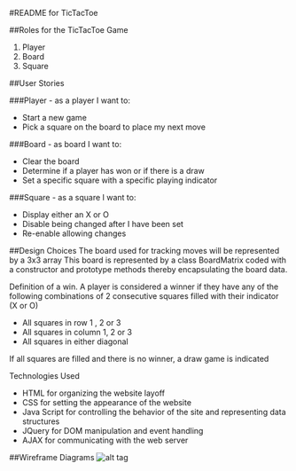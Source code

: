 #README for TicTacToe

##Roles for the TicTacToe Game

1. Player
1. Board
1. Square

##User Stories

###Player - as a player I want to:
* Start a new game
* Pick a square on the board to place my next move

###Board - as board I want to:
* Clear the board
* Determine if a player has won or if there is a draw
* Set a specific square with a specific playing indicator


###Square - as a square I want to:
* Display either an X or O
* Disable being changed after I have been set
* Re-enable allowing changes


##Design Choices
The board used for tracking moves will be represented by a 3x3 array
This board is represented by a class BoardMatrix coded with a constructor and prototype methods thereby encapsulating the board data.

Definition of a win.   A player is considered a winner if they have any of the following combinations of 2 consecutive squares filled with their indicator (X or O)
* All squares in row 1 , 2 or 3
* All squares in column 1, 2 or 3
* All squares in either diagonal

If all squares are filled and there is no winner,  a draw game is indicated


Technologies Used
* HTML for organizing the website layoff
* CSS for setting the appearance of the website
* Java Script for controlling the behavior of the site and representing data structures
* JQuery for DOM manipulation and event handling
* AJAX for communicating with the web server

##Wireframe Diagrams
![alt tag](https://raw.github.com/mkutter72/TicTacToe/gh-pages/WireFrame1.jpg)






